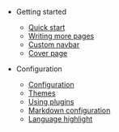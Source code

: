 
<!-- _navbar.md -->

- Getting started

  - [Quick start]()
  - [Writing more pages]()
  - [Custom navbar]()
  - [Cover page]()

- Configuration
  - [Configuration]()
  - [Themes]()
  - [Using plugins]()
  - [Markdown configuration]()
  - [Language highlight]()
